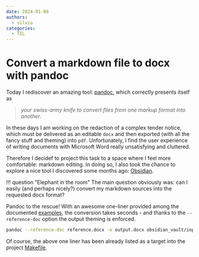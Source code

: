 ```yaml
---
date: 2024-01-08
authors:
  - silvio
categories:
  - TIL
---
```


# Convert a markdown file to docx with pandoc

Today I rediscover an amazing tool: [pandoc](https://pandoc.org/), which correctly presents itself as

> _your swiss-army knife to convert files from one markup format into another_.

In these days I am working on the redaction of a complex tender notice, which must be delivered as an editable `docx` and then exported (with all the fancy stuff and theming) into `pdf`. Unfortunately, I find the user experience of writing documents with Microsoft Word really unsatisfying and cluttered.

<!-- more -->

Therefore I decidef to project this task to a space where I feel more comfortable: markdown editing. In doing so, I also took the chance to explore a nice tool I discovered some months ago: [Obsidian](https://obsidian.md/).

!!! question "Elephant in the room"
    The main question obviously was: can I easily (and perhaps nicely?) convert my markdown sources into the requested docx format?

Pandoc to the rescue! With an awesome one-liner provided among the documented [examples](https://pandoc.org/demos.html#examples), the conversion takes seconds - and thanks to the `--reference-doc` option the output theming is enforced.

```bash
pandoc --reference-doc reference.docx -o output.docx obsidian_vault/input.md
```

Of course, the above one liner has been already listed as a target into the project [Makefile](/data-scientist-hub/2020/06/11/a-brief-guide-to-gnu-make/).
